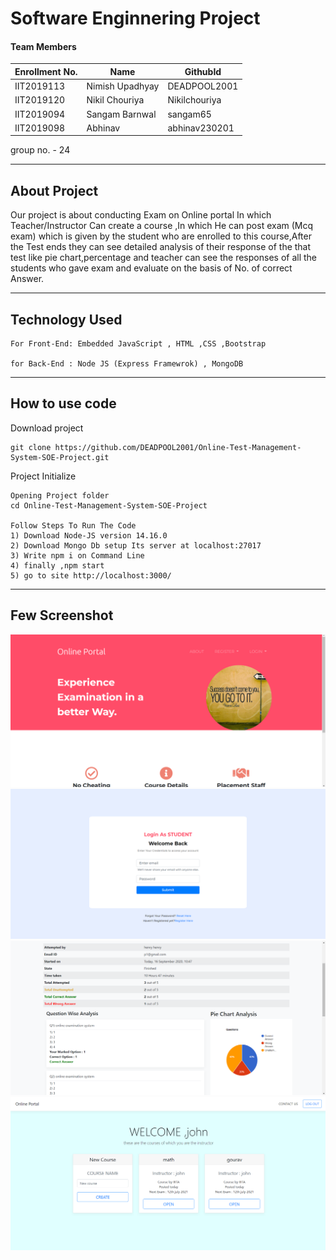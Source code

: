 # Software Enginnering Project
#### Team Members

|Enrollment No.|Name|GithubId|
|--------------|----|--------|
|IIT2019113|Nimish Upadhyay|DEADPOOL2001|
|IIT2019120|Nikil Chouriya|Nikilchouriya|
|IIT2019094|Sangam Barnwal|sangam65|
|IIT2019098|Abhinav|abhinav230201|

group no. - 24

---
## About Project

Our project is about conducting Exam on Online portal In which Teacher/Instructor Can create a course ,In which He can post exam 
(Mcq exam) which is given by the student who are enrolled to this course,After the Test ends they can see detailed analysis of 
their response of the that test like pie chart,percentage and teacher can see the responses of all the students who gave exam and 
evaluate on the basis of No. of correct Answer.

---
## Technology Used
```
For Front-End: Embedded JavaScript , HTML ,CSS ,Bootstrap

for Back-End : Node JS (Express Framewrok) , MongoDB
```
---
## How to use code

Download project
```
git clone https://github.com/DEADPOOL2001/Online-Test-Management-System-SOE-Project.git
```
Project Initialize 
```
Opening Project folder
cd Online-Test-Management-System-SOE-Project

Follow Steps To Run The Code
1) Download Node-JS version 14.16.0
2) Download Mongo Db setup Its server at localhost:27017
3) Write npm i on Command Line
4) finally ,npm start
5) go to site http://localhost:3000/
```
---
## Few Screenshot

<img src="1.png">


<img src="2.png">


<img src="3.png">


<img src="4.png">
